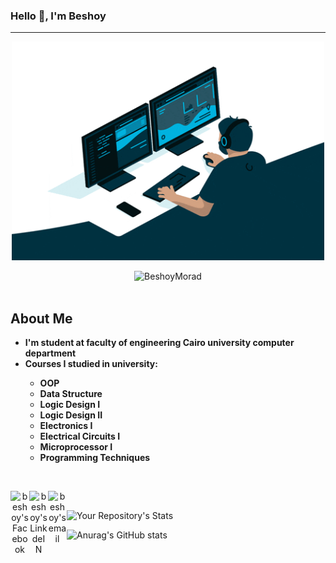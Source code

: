 ### Hello 👋, I'm Beshoy

----
<p align="center">
  <img src="/main.gif" alt="Coder GIF" width="500" height="350">
</p>


<!-- your profile view counter here -->
<div align="center">
  <img src="https://komarev.com/ghpvc/?username=BeshoyMorad&label=Profile%20views&color=0e75b6&style=flat" alt="BeshoyMorad" />
</div>



<br>

<h2>About Me</h2>
<ul>
 <li><strong>I'm student at faculty of engineering Cairo university computer department</strong></li>
 <li><strong>Courses I studied in university: 
   <ul>
      <li>OOP</li>
      <li>Data Structure</li>
      <li>Logic Design I</li>
      <li>Logic Design II</li>
      <li>Electronics I</li>
      <li>Electrical Circuits I</li>
      <li>Microprocessor I</li>
      <li>Programming Techniques</li>
   </ul>
   </strong></li>
</ul>

<br>


<div align="center">
  
 <a href="https://www.facebook.com/iiBesh00/">
  <img align="left" alt="beshoy's Facebook" width="30px" src="https://user-images.githubusercontent.com/76125650/139602215-302fea84-764a-45f9-8ca2-d623ede28c3c.png" 
       draggable="false" />
 </a>

  <a href="https://www.linkedin.com/in/beshoymorad/"><img align="left" alt="beshoy's LinkdeIN" width="30px" src="https://user-images.githubusercontent.com/76125650/140648921-7692f46e-76c4-47f6-8c1f-383841428bbe.png" draggable="false" />
  </a>

  <a href="mailto:beshoymorad2002@gmail.com">
    <img align="left" alt="beshoy's email" width="30px" src="https://user-images.githubusercontent.com/76125650/141382583-1354ab1c-10a7-4605-a255-412ee57d2ad7.png" 
          draggable="false" />
  </a>

</div>


<br>



![Your Repository's Stats](https://github-readme-stats.vercel.app/api/top-langs/?username=BeshoyMorad&count_private=true&theme=jolly)

![Anurag's GitHub stats](https://github-readme-stats.vercel.app/api?username=BeshoyMorad&show_icons=true&theme=jolly)




<!--
**BeshoyMorad/BeshoyMorad** is a ✨ _special_ ✨ repository because its `README.md` (this file) appears on your GitHub profile.

Here are some ideas to get you started:

- 🔭 I’m currently working on ...
- 🌱 I’m currently learning ...
- 👯 I’m looking to collaborate on ...
- 🤔 I’m looking for help with ...
- 💬 Ask me about ...
- 📫 How to reach me: ...
- 😄 Pronouns: ...
- ⚡ Fun fact: ...
-->
